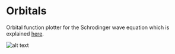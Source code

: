 # Orbitals

Orbital function plotter for the Schrodinger wave equation which is explained [here](http://physics.mq.edu.au/~jcresser/Phys201/LectureNotes/SchrodingerEqn.pdf).

![alt text](http://www.physlink.com/Education/Askexperts/Images/ae329a.jpg "Wave Equation")
